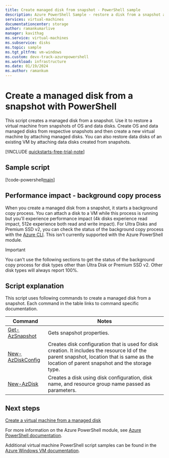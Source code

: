 ```yaml
---
title: Create managed disk from snapshot - PowerShell sample
description: Azure PowerShell Sample - restore a disk from a snapshot and learn about the performance impact of restoring managed disk snapshots
services: virtual-machines
documentationcenter: storage
author: ramankumarlive
manager: kavithag
ms.service: virtual-machines
ms.subservice: disks
ms.topic: sample
ms.tgt_pltfrm: vm-windows
ms.custom: devx-track-azurepowershell
ms.workload: infrastructure
ms.date: 01/19/2024
ms.author: ramankum
---
```


# Create a managed disk from a snapshot with PowerShell 

This script creates a managed disk from a snapshot. Use it to restore a virtual machine from snapshots of OS and data disks. Create OS and data managed disks from respective snapshots and then create a new virtual machine by attaching managed disks. You can also restore data disks of an existing VM by attaching data disks created from snapshots.

[!INCLUDE [quickstarts-free-trial-note](../../../includes/quickstarts-free-trial-note.md)]

 

## Sample script

[!code-powershell[main](../../../powershell_scripts/virtual-machine/create-managed-disk-from-snapshot/create-managed-disk-from-snapshot.ps1 "Create managed disk from snapshot")]

## Performance impact - background copy process

When you create a managed disk from a snapshot, it starts a background copy process. You can attach a disk to a VM while this process is running but you'll experience performance impact (4k disks experience read impact, 512e experience both read and write impact). For Ultra Disks and Premium SSD v2, you can check the status of the background copy process with the [Azure CLI](create-managed-disk-from-snapshot.md#performance-impact---copy-process). This isn't currently supported with the Azure PowerShell module.

> [!IMPORTANT]
> You can't use the following sections to get the status of the background copy process for disk types other than Ultra Disk or Premium SSD v2. Other disk types will always report 100%.

## Script explanation

This script uses following commands to create a managed disk from a snapshot. Each command in the table links to command specific documentation.

| Command | Notes |
|---|---|
| [Get-AzSnapshot](/powershell/module/az.compute/get-azsnapshot) | Gets snapshot properties.  |
| [New-AzDiskConfig](/powershell/module/az.compute/new-azdiskconfig) | Creates disk configuration that is used for disk creation. It includes the resource Id of the parent snapshot, location that is same as the location of parent snapshot and the storage type.  |
| [New-AzDisk](/powershell/module/az.compute/new-azdisk) | Creates a disk using disk configuration, disk name, and resource group name passed as parameters. |


## Next steps

[Create a virtual machine from a managed disk](./virtual-machines-powershell-sample-create-vm-from-managed-os-disks.md?toc=%2fpowershell%2fmodule%2ftoc.json)

For more information on the Azure PowerShell module, see [Azure PowerShell documentation](/powershell/azure/).

Additional virtual machine PowerShell script samples can be found in the [Azure Windows VM documentation](../windows/powershell-samples.md?toc=%2fazure%2fvirtual-machines%2fwindows%2ftoc.json).
